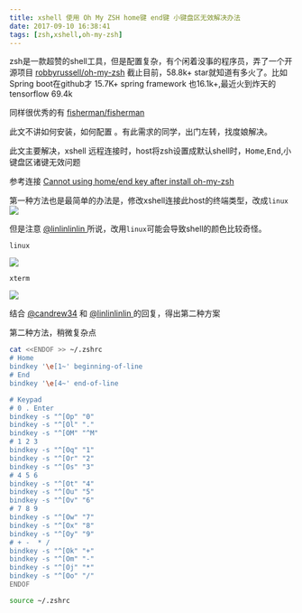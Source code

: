 ```yaml
---
title: xshell 使用 Oh My ZSH home键 end键 小键盘区无效解决办法
date: 2017-09-10 16:38:41
tags: [zsh,xshell,oh-my-zsh]
---
```


zsh是一款超赞的shell工具，但是配置复杂，有个闲着没事的程序员，弄了一个开源项目 [robbyrussell/oh-my-zsh][] 截止目前，58.8k+ star就知道有多火了。比如 Spring boot在github才 15.7K+ spring framework 也16.1k+,最近火到炸天的tensorflow 69.4k

同样很优秀的有 [fisherman/fisherman][]

此文不讲如何安装，如何配置 。有此需求的同学，出门左转，找度娘解决。

此文主要解决，xshell 远程连接时，host将zsh设置成默认shell时，<kbd>Home</kbd>,<kbd>End</kbd>,小键盘区诸键无效问题

<!--more-->

参考连接 [Cannot using home/end key after install oh-my-zsh][linkCannotUsingHome/endKeyAfterInstall]

第一种方法也是最简单的办法是，修改xshell连接此host的终端类型，改成`linux`
![](http://ww1.sinaimg.cn/large/afaffa71ly1fjekq3ap0wj20fu0d3jrt.jpg)

但是注意 [@linlinlinlin ][] 所说，改用`linux`可能会导致shell的颜色比较奇怪。

`linux`

![](http://ww1.sinaimg.cn/large/afaffa71ly1fjel9lc8faj205706rglk.jpg)

`xterm`

![](http://ww1.sinaimg.cn/large/afaffa71ly1fjel9lchsfj207e09gaa4.jpg)


结合 [@candrew34][] 和 [@linlinlinlin ][]的回复，得出第二种方案

第二种方法，稍微复杂点

```bash
cat <<ENDOF >> ~/.zshrc
# Home
bindkey '\e[1~' beginning-of-line
# End
bindkey '\e[4~' end-of-line

# Keypad
# 0 . Enter
bindkey -s "^[Op" "0"
bindkey -s "^[Ol" "."
bindkey -s "^[OM" "^M"
# 1 2 3
bindkey -s "^[Oq" "1"
bindkey -s "^[Or" "2"
bindkey -s "^[Os" "3"
# 4 5 6
bindkey -s "^[Ot" "4"
bindkey -s "^[Ou" "5"
bindkey -s "^[Ov" "6"
# 7 8 9
bindkey -s "^[Ow" "7"
bindkey -s "^[Ox" "8"
bindkey -s "^[Oy" "9"
# + -  * /
bindkey -s "^[Ok" "+"
bindkey -s "^[Om" "-"
bindkey -s "^[Oj" "*"
bindkey -s "^[Oo" "/"
ENDOF

source ~/.zshrc
```


[robbyrussell/oh-my-zsh]: https://github.com/robbyrussell/oh-my-zsh
[fisherman/fisherman]: https://github.com/fisherman/fisherman
[@linlinlinlin ]: https://github.com/linlinlinlin
[@candrew34]: https://github.com/candrew34
[linkCannotUsingHome/endKeyAfterInstall]: https://github.com/robbyrussell/oh-my-zsh/issues/3061#issuecomment-93494905
